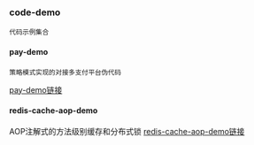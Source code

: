 ### code-demo
    代码示例集合
    
#### pay-demo
    策略模式实现的对接多支付平台伪代码
[pay-demo链接](pay-demo "pay-demo")
    
#### redis-cache-aop-demo
AOP注解式的方法级别缓存和分布式锁
[redis-cache-aop-demo链接](redis-cache-aop-demo "redis-cache-aop-demo")
    
    
             




